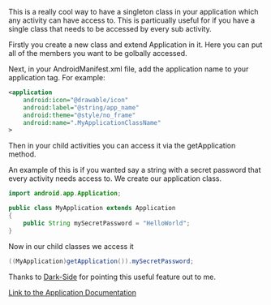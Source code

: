 This is a really cool way to have a singleton class in your application which any activity can have access to. This is particually useful for if you have a single class that needs to be accessed by every sub activity.

Firstly you create a new class and extend Application in it. Here you can put all of the members you want to be golbally accessed.

Next, in your AndroidManifest.xml file, add the application name to your application tag. For example:

```xml
<application
	android:icon="@drawable/icon"
	android:label="@string/app_name"
	android:theme="@style/no_frame"
	android:name=".MyApplicationClassName"
>
```

Then in your child activities you can access it via the getApplication method.

An example of this is if you wanted say a string with a secret password that every activity needs access to. We create our application class.

```java
import android.app.Application;

public class MyApplication extends Application
{
	public String mySecretPassword = "HelloWorld";
}
```

Now in our child classes we access it

```java
((MyApplication)getApplication()).mySecretPassword;
```

Thanks to [Dark-Side](https://plus.google.com/103712551745434839608) for pointing this useful feature out to me.

[Link to the Application Documentation](http://developer.android.com/reference/android/app/Application.html)